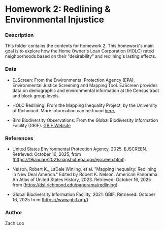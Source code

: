 # Homework 2: Redlining & Environmental Injustice

### Description

This folder contains the contents for homework 2. This homework's main goal is to explore how the Home Owner's Loan Corporation (HOLC) rated neighborhoods based on their "desirability" and redlining's lasting effects. 

### Data
- EJScreen: From the Environmental Protection Agency (EPA), Environmental Justice Screening and Mapping Tool. EJScreen provides data on demographic and environmental information at the Census tract and block group levels.

- HOLC Redlining: From the Mapping Inequality Project, by the University of Richmond. More information can be found [here.](https://dsl.richmond.edu/panorama/redlining/#loc=5/39.1/-94.58)

- Bird Biodiversity Observations: From the Global Biodiversity Information Facility (GBIF). [GBIF Website](https://www.gbif.org/) 

### References

- United States Environmental Protection Agency, 2025. EJSCREEN. Retrieved: October 16, 2025, from (https://19january2021snapshot.epa.gov/ejscreen.html). 

- Nelson, Robert K., LaDale Winling, et al. "Mapping Inequality: Redlining in New Deal America." Edited by Robert K. Nelson. American Panorama: An Atlas of United States History, 2023. Retrieved: October 16, 2025 from (https://dsl.richmond.edu/panorama/redlining)

- Global Biodiversity Information Facility, 2021. GBIF. Retrieved: October 16, 2025 from (https://www.gbif.org/)

### Author

Zach Loo